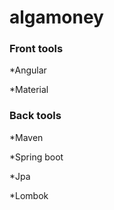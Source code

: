 # algamoney

### Front tools

*Angular

*Material



### Back tools

*Maven

*Spring boot

*Jpa

*Lombok
